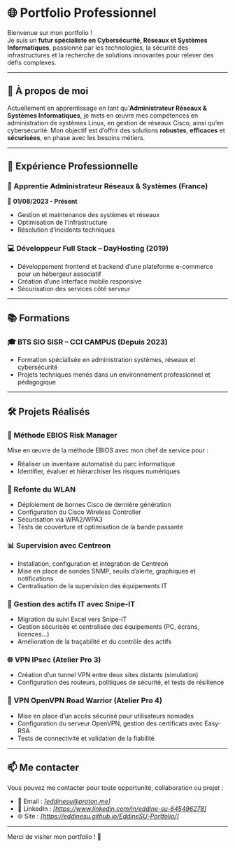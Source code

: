 # 🌐 Portfolio Professionnel

Bienvenue sur mon portfolio !  
Je suis un **futur spécialiste en Cybersécurité, Réseaux et Systèmes Informatiques**, passionné par les technologies, la sécurité des infrastructures et la recherche de solutions innovantes pour relever des défis complexes.

---

## 🔐 À propos de moi

Actuellement en apprentissage en tant qu’**Administrateur Réseaux & Systèmes Informatiques**, je mets en œuvre mes compétences en administration de systèmes Linux, en gestion de réseaux Cisco, ainsi qu’en cybersécurité. Mon objectif est d’offrir des solutions **robustes**, **efficaces** et **sécurisées**, en phase avec les besoins métiers.

---

## 💼 Expérience Professionnelle

### 🏢 Apprentie Administrateur Réseaux & Systèmes (France)  
📅 **01/08/2023 - Présent**  
- Gestion et maintenance des systèmes et réseaux
- Optimisation de l'infrastructure
- Résolution d’incidents techniques

### 💻 Développeur Full Stack – DayHosting (2019)  
- Développement frontend et backend d’une plateforme e-commerce pour un hébergeur associatif
- Création d’une interface mobile responsive
- Sécurisation des services côté serveur

---

## 📚 Formations

### 🎓 BTS SIO SISR – CCI CAMPUS (Depuis 2023)
- Formation spécialisée en administration systèmes, réseaux et cybersécurité
- Projets techniques menés dans un environnement professionnel et pédagogique

---

## 🛠️ Projets Réalisés

### 🔎 Méthode EBIOS Risk Manager
Mise en œuvre de la méthode EBIOS avec mon chef de service pour :
- Réaliser un inventaire automatisé du parc informatique
- Identifier, évaluer et hiérarchiser les risques numériques

### 📡 Refonte du WLAN
- Déploiement de bornes Cisco de dernière génération
- Configuration du Cisco Wireless Controller
- Sécurisation via WPA2/WPA3
- Tests de couverture et optimisation de la bande passante

### 📊 Supervision avec Centreon
- Installation, configuration et intégration de Centreon
- Mise en place de sondes SNMP, seuils d’alerte, graphiques et notifications
- Centralisation de la supervision des équipements IT

### 🧾 Gestion des actifs IT avec Snipe-IT
- Migration du suivi Excel vers Snipe-IT
- Gestion sécurisée et centralisée des équipements (PC, écrans, licences…)
- Amélioration de la traçabilité et du contrôle des actifs

### 🌐 VPN IPsec (Atelier Pro 3)
- Création d’un tunnel VPN entre deux sites distants (simulation)
- Configuration des routeurs, politiques de sécurité, et tests de résilience

### 🔐 VPN OpenVPN Road Warrior (Atelier Pro 4)
- Mise en place d’un accès sécurisé pour utilisateurs nomades
- Configuration du serveur OpenVPN, gestion des certificats avec Easy-RSA
- Tests de connectivité et validation de la fiabilité

---

## 📫 Me contacter

Vous pouvez me contacter pour toute opportunité, collaboration ou projet :

- 📧 Email : *[eddinesu@proton.me]*
- 💼 LinkedIn : *[https://www.linkedin.com/in/eddine-su-645496278]*
- 🌐 Site : *[https://eddinesu.github.io/EddineSU-Portfolio/]*

---

Merci de visiter mon portfolio ! 🙏
